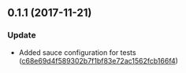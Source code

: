 <a name="0.1.1"></a>
## 0.1.1 (2017-11-21)


### Update

* Added sauce configuration for tests ([c68e69d4f589302b7f1bf83e72ac1562fcb166f4](https://github.com/advanced-rest-client/rest-apis-list-panel/commit/c68e69d4f589302b7f1bf83e72ac1562fcb166f4))



